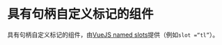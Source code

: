# 具有句柄自定义标记的组件

具有句柄自定义标记的组件，由[VueJS named slots](https://vuejs.org/v2/guide/components-slots.html#Named-Slots)提供（例如`slot =“tl”`）。
